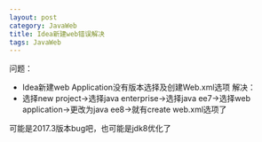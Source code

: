 ```yaml
---
layout: post
category: JavaWeb
title: Idea新建web错误解决
tags: JavaWeb
---
```


问题：
- Idea新建web Application没有版本选择及创建Web.xml选项
解决：
- 选择new project->选择java enterprise->选择java ee7->选择web application->更改为java ee8->就有create web.xml选项了

可能是2017.3版本bug吧，也可能是jdk8优化了